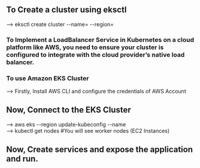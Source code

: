 ## To Create a cluster using eksctl <br>
--> eksctl create cluster --name=<your-cluster-name> --region=<your-region> <br>

### To Implement a LoadBalancer Service in Kubernetes on a cloud platform like AWS, you need to ensure your cluster is configured to integrate with the cloud provider’s native load balancer. <br>
### To use Amazon EKS Cluster <br>

--> Firstly, Install AWS CLI and configure the credentials of AWS Account <br>
## Now, Connect to the EKS Cluster <br>
--> aws eks --region <region> update-kubeconfig --name <cluster-name> <br>
--> kubectl get nodes #You will see worker nodes (EC2 Instances) <br>

## Now, Create services and expose the application and run.
